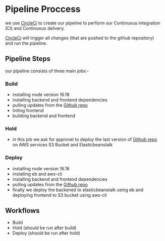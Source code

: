 # Pipeline Proccess

we use [CircleCi](https://app.circleci.com/) to create our pipeline to perform our Continuous integration (CI) and Continuous delivery.

[CircleCi](https://app.circleci.com/) will trigger all changes (that are pushed to the github repository) and run the pipeline.

## Pipeline Steps
our pipeline consists of three main jobs:-

### Build
* installing node version 16.18 
* installing backend and frontend dependencies
* pulling updates from the [Github repo](https://github.com/fatmaMGomaa/nd0067-c4-deployment-process-project-starter)
* linting frontend
* building backend and frontend

### Hold
* in this job we ask for approvel to deploy the last version of [Github repo](https://github.com/fatmaMGomaa/nd0067-c4-deployment-process-project-starter) on AWS services S3 Bucket and Elasticbeanstalk


### Deploy
* installing node version 16.18
* installing eb and aws-cli
* installing backend and frontend dependencies
* pulling updates from the [Github repo](https://github.com/fatmaMGomaa/nd0067-c4-deployment-process-project-starter)
* finally we deploy the backened to elasticbeanstalk using eb and deploying frontend to S3 bucket using aws-cli

## Workflows
- Build
- Hold (should be run after build)
- Deploy (should be run after hold)